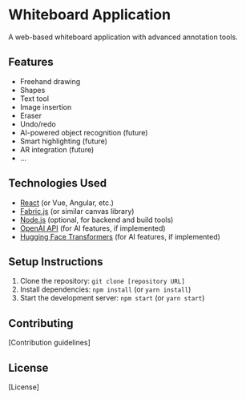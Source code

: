 # Whiteboard Application

A web-based whiteboard application with advanced annotation tools.

## Features

*   Freehand drawing
*   Shapes
*   Text tool
*   Image insertion
*   Eraser
*   Undo/redo
*   AI-powered object recognition (future)
*   Smart highlighting (future)
*   AR integration (future)
*   ...

## Technologies Used

*   [React](https://reactjs.org/) (or Vue, Angular, etc.)
*   [Fabric.js](http://fabricjs.com/) (or similar canvas library)
*   [Node.js](https://nodejs.org/) (optional, for backend and build tools)
*   [OpenAI API](https://openai.com/api/) (for AI features, if implemented)
*   [Hugging Face Transformers](https://huggingface.co/transformers/) (for AI features, if implemented)

## Setup Instructions

1.  Clone the repository: `git clone [repository URL]`
2.  Install dependencies: `npm install` (or `yarn install`)
3.  Start the development server: `npm start` (or `yarn start`)

## Contributing

[Contribution guidelines]

## License

[License]
